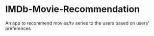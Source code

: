 # IMDb-Movie-Recommendation
An app to recommend movies/tv series to the users based on users' preferences
